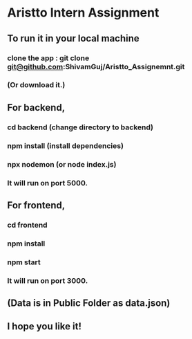 # Aristto Intern Assignment

## To run it in your local machine

### clone the app : git clone git@github.com:ShivamGuj/Aristto_Assignemnt.git
### (Or download it.)

## For backend,
### cd backend (change directory to backend)
### npm install (install dependencies)
### npx nodemon (or node index.js)
### It will run on port 5000.

## For frontend,
### cd frontend
### npm install 
### npm start
### It will run on port 3000.

## (Data is in Public Folder as data.json)
## I hope you like it!
